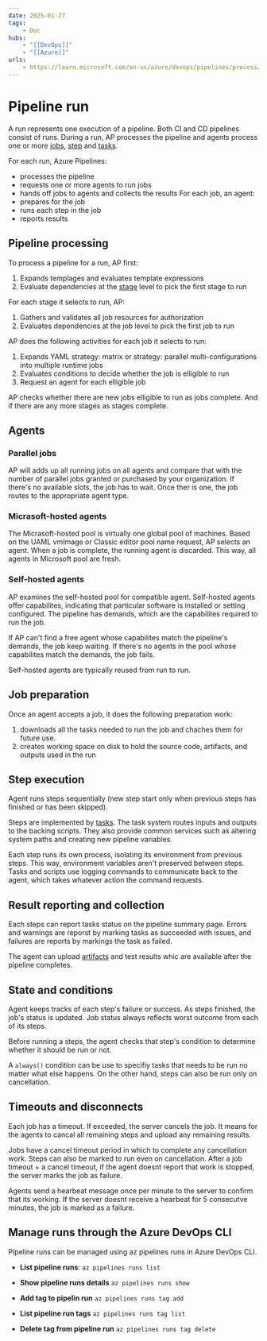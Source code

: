```yaml
---
date: 2025-01-27
tags:
    - Doc
hubs:
    - "[[DevOps]]"
    - "[[Azure]]"
urls:
    - https://learn.microsoft.com/en-us/azure/devops/pipelines/process/runs?view=azure-devops
---
```


# Pipeline run 

A run represents one execution of a pipeline. Both CI and CD pipelines consist of runs. During a run, AP processes the pipeline and agents process one or more [jobs](notes/Doc/2025-01-24_Azure_Pipelines.md#Job), [step](notes/Doc/2025-01-24_Azure_Pipelines.md#Step) and [tasks](notes/Doc/2025-01-24_Azure_Pipelines.md#Task).

For each run, Azure Pipelines:
- processes the pipeline
- requests one or more agents to run jobs
- hands off jobs to agents and collects the results
For each job, an agent:
- prepares for the job
- runs each step in the job
- reports results


## Pipeline processing

To process a pipeline for a run, AP first:
1. Expands templages and evaluates template expressions
2. Evaluate dependencies at the [stage](notes/Doc/2025-01-24_Azure_Pipelines.md#Stage) level to pick the first stage to run

For each stage it selects to run, AP:
1. Gathers and validates all job resources for authorization
2. Evaluates dependencies at the job level to pick the first job to run

AP does the following activities for each job it selects to run:
1. Expands YAML strategy: matrix or strategy: parallel multi-configurations into multiple runtime jobs
2. Evaluates conditions to decide whether the job is elligible to run
3. Request an agent for each elligible job

AP checks whether there are new jobs elligible to run as jobs complete. And if there are any more stages as stages complete.

## Agents

### Parallel jobs

AP will adds up all running jobs on all agents and compare that with the number of parallel jobs granted or purchased by your organization.
If there's no available slots, the job has to wait. Once ther is one, the job routes to the appropriate agent type.

### Micrasoft-hosted agents

The Micrasoft-hosted pool is virtually one global pool of machines. Based on the UAML vmImage or Classic editor pool name request, AP selects an agent.
When a job is complete, the running agent is discarded. This way, all agents in Microsoft pool are fresh.

### Self-hosted agents

AP examines the self-hosted pool for compatible agent. Self-hosted agents offer capabilites, indicating that particular software is installed or setting configured.
The pipeline has demands, which are the capabilites required to run the job.

If AP can't find a free agent whose capabilites match the pipeline's demands, the job keep waiting. If there's no agents in the pool whose capabilites match the demands, the job fails.

Self-hosted agents are typically reused from run to run.

## Job preparation

Once an agent accepts a job, it does the following preparation work:
1. downloads all the tasks needed to run the job and chaches them for future use.
2. creates working space on disk to hold the source code, artifacts, and outputs used in the run


## Step execution

Agent runs steps sequentially (new step start only when previous steps has finished or has been skipped).

Steps are implemented by [tasks](notes/Doc/2025-01-24_Azure_Pipelines.md#Task). The task system routes inputs and outputs to the backing scripts.
They also provide common services such as altering system paths and creating new pipeline variables.

Each step runs its own process, isolating its environment from previous steps. This way, environment variables aren't preserved between steps.
Tasks and scripts use logging commands to communicate back to the agent, which takes whatever action the command requests.

## Result reporting and collection

Each steps can report tasks status on the pipeline summary page. Errors and warnings are reporst by marking tasks as succeeded with issues, 
and failures are reports by markings the task as failed. 

The agent can upload [artifacts](notes/Doc/2025-01-24_Azure_Pipelines.md#Artifact) and test results whic are available after the pipeline completes.

## State and conditions

Agent keeps tracks of each step's failure or success. As steps finished, the job's status is updated. Job status always reflects worst outcome from each of its steps.

Before running a steps, the agent checks that step's condition to determine whether it should be run or not.

A `always()` condition can be use to specifiy tasks that needs to be run no matter what else happens.
On the other hand, steps can also be run only on cancellation.


## Timeouts and disconnects

Each job has a timeout. If exceeded, the server cancels the job. It means for the agents to cancal all remaining steps and upload any remaining results.

Jobs have a cancel timeout period in which to complete any cancellation work. Steps can also be marked to run even on cancellation. After a job timeout + a cancel timeout, if the agent doesnt report that work is stopped, the server marks the job as failure.

Agents send a hearbeat message once per minute to the server to confirm that its working. If the server doesnt receive a hearbeat for 5 consecutve minutes, the job is marked as a failure.

## Manage runs through the Azure DevOps CLI

Pipeline runs can be managed using az pipelines runs in Azure DevOps CLI.

- **List pipeline runs**:
```az pipelines runs list```

- **Show pipeline runs details**
```az pipelines runs show```

- **Add tag to pipelin run**
```az pipelines runs tag add```

- **List pipeline run tags**
```az pipelines runs tag list```

- **Delete tag from pipeline run**
```az pipelines runs tag delete```


